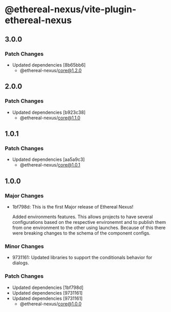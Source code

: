 # @ethereal-nexus/vite-plugin-ethereal-nexus

## 3.0.0

### Patch Changes

- Updated dependencies [8b65bb6]
  - @ethereal-nexus/core@1.2.0

## 2.0.0

### Patch Changes

- Updated dependencies [b923c38]
  - @ethereal-nexus/core@1.1.0

## 1.0.1

### Patch Changes

- Updated dependencies [aa5a9c3]
  - @ethereal-nexus/core@1.0.1

## 1.0.0

### Major Changes

- 1bf798d: This is the first Major release of Ethereal Nexus!

  Added environments features. This allows projects to have several configurations based on the respective environemnt and to publish them from one environment to the other using launches.
  Because of this there were breaking changes to the schema of the component configs.

### Minor Changes

- 9731161: Updated libraries to support the conditionals behavior for dialogs.

### Patch Changes

- Updated dependencies [1bf798d]
- Updated dependencies [9731161]
- Updated dependencies [9731161]
  - @ethereal-nexus/core@1.0.0
